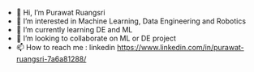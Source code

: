- 👋 Hi, I’m Purawat Ruangsri
- 👀 I’m interested in Machine Learning, Data Engineering and Robotics
- 🌱 I’m currently learning DE and ML
- 💞️ I’m looking to collaborate on ML or DE project
- 📫 How to reach me : linkedin https://www.linkedin.com/in/purawat-ruangsri-7a6a81288/

<!---
purawatr2/purawatr2 is a ✨ special ✨ repository because its `README.md` (this file) appears on your GitHub profile.
You can click the Preview link to take a look at your changes.
--->

